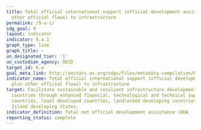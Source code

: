 ```yaml
---
title: Total official international support (official development assistance plus
  other official flows) to infrastructure
permalink: /9-a-1/
sdg_goal: 9
layout: indicator
indicator: 9.a.1
graph_type: line
graph_title: ~
un_designated_tier: '1'
un_custodian_agency: OECD
target_id: 9.a
goal_meta_link: http://unstats.un.org/sdgs/files/metadata-compilation/Metadata-Goal-9.pdf
indicator_name: Total official international support (official development assistance
  plus other official flows) to infrastructure
target: Facilitate sustainable and resilient infrastructure development in developing
  countries through enhanced financial, technological and technical support to African
  countries, least developed countries, landlocked developing countries and Small
  Island developing States.
indicator_definition: Total net official development assistance (ODA
reporting_status: complete
---
```

